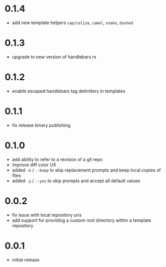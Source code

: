 # 0.1.4

* add new template helpers `capitalize`, `camel`, `snake`, `dashed`
# 0.1.3

* upgrade to new version of handlebars rs

# 0.1.2

* enable escaped handlebars tag delimiters in templates

# 0.1.1

* fix release binary publishing

# 0.1.0

* add ability to refer to a revision of a git repo
* improve diff color UX
* added `-k` / `--keep` to skip replacement prompts and keep local copies of files
* added `-y` / `--yes` to skip prompts and accept all default values

# 0.0.2

* fix issue with local repository uris
* add support for providing a custom root directory within a template repository

# 0.0.1

* initial release
